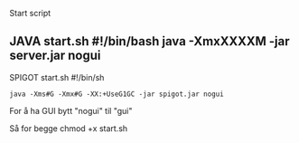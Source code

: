 Start script

JAVA
start.sh
    #!/bin/bash
    java -XmxXXXXM -jar server.jar nogui
---------

SPIGOT
start.sh
    #!/bin/sh

    java -Xms#G -Xmx#G -XX:+UseG1GC -jar spigot.jar nogui

For å ha GUI bytt "nogui" til "gui"

Så for begge
    chmod +x start.sh
